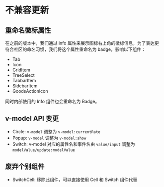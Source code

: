 # 不兼容更新

## 重命名徽标属性

在之前的版本中，我们通过 info 属性来展示图标右上角的徽标信息，为了表达更符合社区的命名习惯，我们将这个属性重命名为 badge，影响以下组件：

- Tab
- Icon
- GridItem
- TreeSelect
- TabbarItem
- SidebarItem
- GoodsActionIcon

同时内部使用的 Info 组件也会重命名为 Badge。

## v-model API 变更

- Circle: `v-model` 调整为 `v-model:currentRate`
- Popup: `v-model` 调整为 `v-model:show`
- Switch: v-model 对应的属性名和事件名由 `value/input` 调整为 `modelValue/update:modelValue`

## 废弃个别组件

- SwitchCell: 移除此组件，可以直接使用 Cell 和 Switch 组件代替
